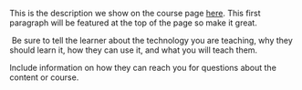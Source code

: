 This is the description we show on the course page [here](https://lab.github.com/lina-ramirez-jalafund/merge-conflicts). This first paragraph will be featured at the top of the page so make it great.
​

​
Be sure to tell the learner about the technology you are teaching, why they should learn it, how they can use it, and what you will teach them.
​


Include information on how they can reach you for questions about the content or course. 